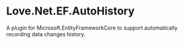 # Love.Net.EF.AutoHistory
A plugin for Microsoft.EntityFrameworkCore to support automatically recording data changes history.
